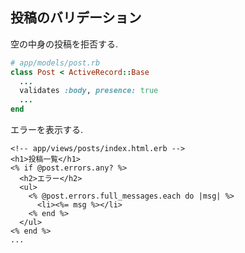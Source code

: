 ## 投稿のバリデーション

空の中身の投稿を拒否する.

```ruby
# app/models/post.rb
class Post < ActiveRecord::Base
  ...
  validates :body, presence: true
  ...
end
```

エラーを表示する.

```
<!-- app/views/posts/index.html.erb -->
<h1>投稿一覧</h1>
<% if @post.errors.any? %>
  <h2>エラー</h2>
  <ul>
    <% @post.errors.full_messages.each do |msg| %>
      <li><%= msg %></li>
    <% end %>
  </ul>
<% end %>
...
```
